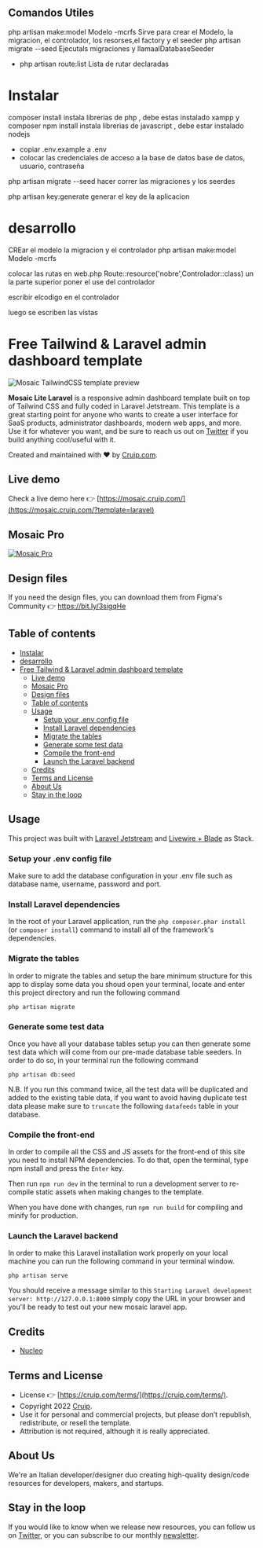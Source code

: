 ## Comandos Utiles

php artisan make:model Modelo -mcrfs
 Sirve para crear el Modelo, la migracion, el controlador, los resorses,el factory y el seeder
 php artisan migrate --seed
 Ejecutals migraciones y llamaalDatabaseSeeder

 - php artisan route:list
    Lista de rutar declaradas

# Instalar

composer install
   instala librerias de php , debe estas instalado xampp y composer
npm install
   instala librerias de javascript , debe estar instalado nodejs

- copiar .env.example a .env
- colocar las credenciales de acceso a la base de datos  base de datos, usuario, contraseña
  
   
 php artisan migrate --seed
hacer correr las migraciones y los seerdes

php artisan key:generate
 generar el key de la aplicacion

 # desarrollo
 CREar el modelo la migracion y el controlador
  php artisan make:model Modelo -mcrfs

  colocar las rutas en web.php
  Route::resource('nobre',Controlador::class)
  un la parte superior poner el use del controlador
  
  

  escribir elcodigo en el controlador

  luego se escriben las vistas



# Free Tailwind & Laravel admin dashboard template

![Mosaic TailwindCSS template preview](https://user-images.githubusercontent.com/2683512/179986293-36b45ba3-97cc-426e-b42e-fca244d4b86c.png)

**Mosaic Lite Laravel** is a responsive admin dashboard template built on top of Tailwind CSS and fully coded in Laravel Jetstream. This template is a great starting point for anyone who wants to create a user interface for SaaS products, administrator dashboards, modern web apps, and more.
Use it for whatever you want, and be sure to reach us out on [Twitter](https://twitter.com/Cruip_com) if you build anything cool/useful with it.

Created and maintained with ❤️ by [Cruip.com](https://cruip.com/).

## Live demo

Check a live demo here 👉️ [https://mosaic.cruip.com/](https://mosaic.cruip.com/?template=laravel)

## Mosaic Pro

[![Mosaic Pro](https://user-images.githubusercontent.com/2683512/151177961-2ff5b838-3745-48dc-80c8-80b043971483.png)](https://cruip.com/mosaic/)

## Design files

If you need the design files, you can download them from Figma's Community 👉 https://bit.ly/3sigqHe

## Table of contents

- [Instalar](#instalar)
- [desarrollo](#desarrollo)
- [Free Tailwind \& Laravel admin dashboard template](#free-tailwind--laravel-admin-dashboard-template)
  - [Live demo](#live-demo)
  - [Mosaic Pro](#mosaic-pro)
  - [Design files](#design-files)
  - [Table of contents](#table-of-contents)
  - [Usage](#usage)
    - [Setup your .env config file](#setup-your-env-config-file)
    - [Install Laravel dependencies](#install-laravel-dependencies)
    - [Migrate the tables](#migrate-the-tables)
    - [Generate some test data](#generate-some-test-data)
    - [Compile the front-end](#compile-the-front-end)
    - [Launch the Laravel backend](#launch-the-laravel-backend)
  - [Credits](#credits)
  - [Terms and License](#terms-and-license)
  - [About Us](#about-us)
  - [Stay in the loop](#stay-in-the-loop)

## Usage

This project was built with [Laravel Jetstream](https://jetstream.laravel.com/) and [Livewire + Blade](https://jetstream.laravel.com/2.x/introduction.html#livewire-blade) as Stack.

### Setup your .env config file
Make sure to add the database configuration in your .env file such as database name, username, password and port.

### Install Laravel dependencies
In the root of your Laravel application, run the ``php composer.phar install`` (or ``composer install``) command to install all of the framework's dependencies.

### Migrate the tables

In order to migrate the tables and setup the bare minimum structure for this app
to display some data you shoud open your terminal, locate and enter this project
directory and run the following command

``php artisan migrate``

### Generate some test data

Once you have all your database tables setup you can then generate some test data
which will come from our pre-made database table seeders.
In order to do so, in your terminal run the following command

``php artisan db:seed``

N.B. If you run this command twice, all the test data will be duplicated and added to the existing table data, if you want to avoid having duplicate test data please
make sure to ``truncate`` the following ``datafeeds`` table in your database.

### Compile the front-end

In order to compile all the CSS and JS assets for the front-end of this site you need to install NPM dependencies. To do that, open the terminal, type npm install and press the ``Enter`` key.

Then run ``npm run dev`` in the terminal to run a development server to re-compile static assets when making changes to the template.

When you have done with changes, run ``npm run build`` for compiling and minify for production.

### Launch the Laravel backend

In order to make this Laravel installation work properly on your local machine you
can run the following command in your terminal window.

``php artisan serve``

You should receive a message similar to this
``Starting Laravel development server: http://127.0.0.1:8000`` simply copy the URL
in your browser and you'll be ready to test out your new mosaic laravel app.


## Credits

- [Nucleo](https://nucleoapp.com/)

## Terms and License

- License 👉 [https://cruip.com/terms/](https://cruip.com/terms/).
- Copyright 2022 [Cruip](https://cruip.com/).
- Use it for personal and commercial projects, but please don’t republish, redistribute, or resell the template.
- Attribution is not required, although it is really appreciated.

## About Us

We're an Italian developer/designer duo creating high-quality design/code resources for developers, makers, and startups.

## Stay in the loop

If you would like to know when we release new resources, you can follow us on [Twitter](https://twitter.com/Cruip_com), or you can subscribe to our monthly [newsletter](https://cruip.com/#subscribe).
